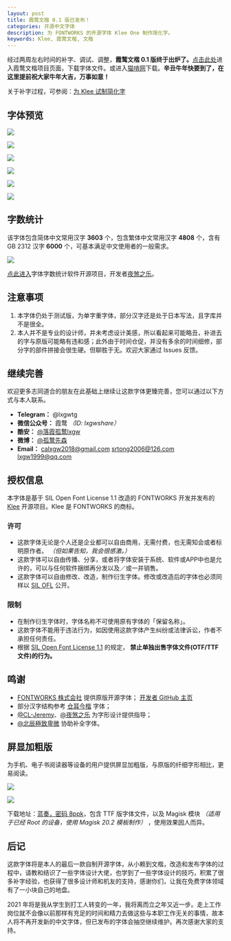 ```yaml
---
layout: post
title: 霞鹜文楷 0.1 版已发布！
categories: 开源中文字体
description: 为 FONTWORKS 的开源字体 Klee One 制作简化字。
keywords: Klee, 霞鹜文楷, 文楷
---
```


经过两周左右时间的补字、调试、调整，**霞鹜文楷 0.1 版终于出炉了。**[点击此处](https://github.com/lxgw/LxgwWenKai/)进入霞鹜文楷项目页面，下载字体文件。或进入[猫啃网](https://www.maoken.com/freefonts/9704.html)下载。**辛丑牛年快要到了，在这里提前祝大家牛年大吉，万事如意！**

关于补字过程，可参阅：[为 Klee 试制简化字](https://lxgw.github.io/2021/01/28/Klee-Simpchin/)

## 字体预览

![](\images\posts\lxgw-wenkai-release\wenkai-1.png)

![](\images\posts\lxgw-wenkai-release\wenkai-2.png)

![](\images\posts\lxgw-wenkai-release\wenkai-3.png)

![](\images\posts\lxgw-wenkai-release\wenkai-4.png)

![](\images\posts\lxgw-wenkai-release\wenkai-5.png)

![](\images\posts\lxgw-wenkai-release\wenkai-6.png)

## 字数统计

该字体包含简体中文常用汉字 **3603** 个，包含繁体中文常用汉字 **4808** 个，含有 GB 2312 汉字 **6000** 个，可基本满足中文使用者的一般需求。

![](\images\posts\lxgw-wenkai-release\wenkai-count.png)

[点此进入](https://github.com/NightFurySL2001/CJK-character-count)字体字数统计软件开源项目，开发者[夜煞之乐](https://github.com/NightFurySL2001)。

## 注意事项

1. 本字体仍处于测试版，为单字重字体，部分汉字还是处于日本写法，且字库并不是很全。 
2. 本人并不是专业的设计师，并未考虑设计美感，所以看起来可能略丑，补进去的字与原版可能略有违和感；此外由于时间仓促，并没有多余的时间细修，部分字的部件拼接会很生硬。但聊胜于无。欢迎大家通过 Issues 反馈。

## 继续完善

欢迎更多志同道合的朋友在此基础上继续让这款字体更臻完善，您可以通过以下方式与本人联系。

- **Telegram：** @lxgwtg
- **微信公众号：** 霞鹜 *（ID: lxgwshare）*
- **酷安：** [@落霞孤鹜lxgw](https://www.coolapk.com/u/633884)
- **微博：** [@孤鹜先森](https://weibo.com/6624339726)
- **Email：** calxgw2018@gmail.com srtong2006@126.com lxgw1999@qq.com

## 授权信息

本字体是基于 SIL Open Font License 1.1 改造的 FONTWORKS 开发并发布的 [Klee](https://github.com/fontworks-fonts/Klee) 开源项目。Klee 是 FONTWORKS 的商标。

### 许可

- 这款字体无论是个人还是企业都可以自由商用，无需付费，也无需知会或者标明原作者。 *（但如果告知，我会很感激。）*
- 这款字体可以自由传播、分享，或者将字体安装于系统、软件或APP中也是允许的，可以与任何软件捆绑再分发以及／或一并销售。
- 这款字体可以自由修改、改造，制作衍生字体。修改或改造后的字体也必须同样以 [SIL OFL](https://scripts.sil.org/OFL) 公开。

### 限制

- 在制作衍生字体时，字体名称不可使用原有字体的「保留名称」。
- 这款字体不能用于违法行为，如因使用这款字体产生纠纷或法律诉讼，作者不承担任何责任。
- 根据 [SIL Open Font License 1.1](https://scripts.sil.org/OFL) 的规定， **禁止单独出售字体文件(OTF/TTF文件)的行为。**

## 鸣谢

- [FONTWORKS 株式会社](fontworks.co.jp) 提供原版开源字体； [开发者 GitHub 主页](https://github.com/fontworks-fonts/)
- 部分汉字结构参考 [仓耳今楷](http://tsanger.cn/product) 字体；
- [@CL-Jeremy](https://github.com/CL-Jeremy)、[@夜煞之乐](https://github.com/NightFurySL2001) 为字形设计提供指导；
- [@北辰極致卑微](https://weibo.com/u/5327681980?) 协助补全字体。

## 屏显加粗版

为手机、电子书阅读器等设备的用户提供屏显加粗版，与原版的纤细字形相比，更易阅读。

![](\images\posts\lxgw-wenkai-release\wenkai-scrshot-1.jpg)

![](\images\posts\lxgw-wenkai-release\wenkai-scrshot-2.jpg)

下载地址：[蓝奏，密码 8ppk](https://lxgw.lanzous.com/b0cqwpt3i)，包含 TTF 版字体文件，以及 Magisk 模块 *（适用于已经 Root 的设备，使用 Magisk 20.2 模板制作）* ，使用效果因人而异。

## 后记

这款字体将是本人的最后一款自制开源字体，从小赖到文楷，改造和发布字体的过程中，请教和结识了一些字体设计大佬，也学到了一些字体设计的技巧，积累了很多补字经验，也获得了很多设计师和机友的支持，感谢你们，让我在免费字体领域有了一小块自己的地盘。

2021 年将是我从学生到打工人转变的一年，我将离而立之年又近一步。走上工作岗位就不会像以前那样有充足的时间和精力去做这些与本职工作无关的事情，故本人将不再开发新的中文字体，但已发布的字体会抽空继续维护。再次感谢大家的支持。